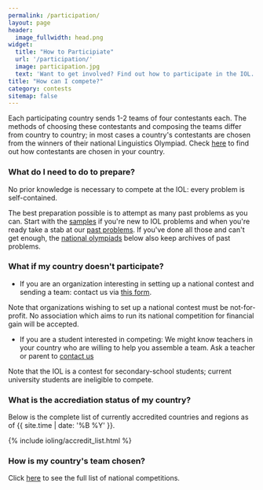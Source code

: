 ```yaml
---
permalink: /participation/
layout: page
header:
  image_fullwidth: head.png
widget:
  title: "How to Participiate"
  url: '/participation/'
  image: participation.jpg
  text: 'Want to get involved? Find out how to participate in the IOL.'
title: "How can I compete?"
category: contests
sitemap: false
---
```


Each participating country sends 1-2 teams of four contestants each.  The methods of choosing these contestants and composing the teams differ from country to country; in most cases a country's contestants are chosen from the winners of their national Linguistics Olympiad. Check [here](/local_organizers/) to find out how contestants are chosen in your country.

### What do I need to do to prepare?

No prior knowledge is necessary to compete at the IOL: every problem is self-contained.

The best preparation possible is to attempt as many past problems as you can.  Start with the [samples](/problems/samples/) if you're new to IOL problems and when you're ready take a stab at our [past problems](/problems/by_year/).  If you've done all those and can't get enough, the [national olympiads](/local_organizers/) below also keep archives of past problems.

### What if my country doesn't participate?

* If you are an organization interesting in setting up a national contest and sending a team: contact us via [this form](/contact/).

Note that organizations wishing to set up a national contest must be not-for-profit. No association which aims to run its national competition for financial gain will be accepted.

* If you are a student interested in competing: We might know teachers in your country who are willing to help you assemble a team.  Ask a teacher or parent to [contact us](/contact/)

Note that the IOL is a contest for secondary-school students; current university students are ineligible to compete.

### What is the accrediation status of my country?

Below is the complete list of currently accredited countries and regions as of {{ site.time | date: '%B %Y' }}.

{% include ioling/accredit_list.html %}

### How is my country's team chosen?

Click [here](/local_organizers/) to see the full list of national competitions. 
